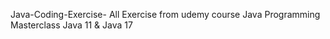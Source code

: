 Java-Coding-Exercise-
All Exercise from udemy course Java Programming Masterclass Java 11 &amp; Java 17
